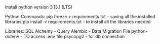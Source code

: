 Install python version 3.13.1 (LTS)

Python Commands:
pip freeze > requirements.txt - saving all the installed libraries
pip install -r requirements.txt - to install all the libraries needed

Libraries:
SQL Alchemy - Query
Alembic - Data Migration File
python-dotenv - TO access .env file
psycopg2 - for db connection
